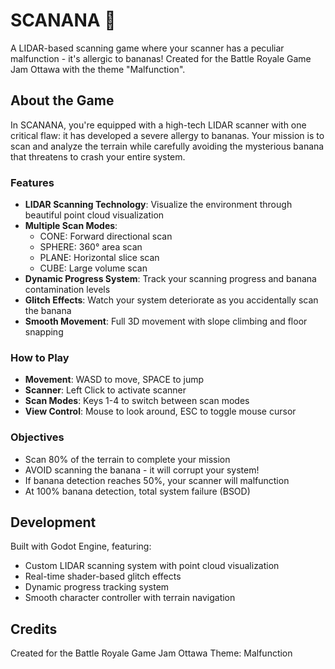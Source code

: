 # SCANANA 🍌

A LIDAR-based scanning game where your scanner has a peculiar malfunction - it's allergic to bananas! Created for the Battle Royale Game Jam Ottawa with the theme "Malfunction".

## About the Game

In SCANANA, you're equipped with a high-tech LIDAR scanner with one critical flaw: it has developed a severe allergy to bananas. Your mission is to scan and analyze the terrain while carefully avoiding the mysterious banana that threatens to crash your entire system.

### Features

- **LIDAR Scanning Technology**: Visualize the environment through beautiful point cloud visualization
- **Multiple Scan Modes**:
  - CONE: Forward directional scan
  - SPHERE: 360° area scan
  - PLANE: Horizontal slice scan
  - CUBE: Large volume scan
- **Dynamic Progress System**: Track your scanning progress and banana contamination levels
- **Glitch Effects**: Watch your system deteriorate as you accidentally scan the banana
- **Smooth Movement**: Full 3D movement with slope climbing and floor snapping

### How to Play

- **Movement**: WASD to move, SPACE to jump
- **Scanner**: Left Click to activate scanner
- **Scan Modes**: Keys 1-4 to switch between scan modes
- **View Control**: Mouse to look around, ESC to toggle mouse cursor

### Objectives

- Scan 80% of the terrain to complete your mission
- AVOID scanning the banana - it will corrupt your system!
- If banana detection reaches 50%, your scanner will malfunction
- At 100% banana detection, total system failure (BSOD)

## Development

Built with Godot Engine, featuring:
- Custom LIDAR scanning system with point cloud visualization
- Real-time shader-based glitch effects
- Dynamic progress tracking system
- Smooth character controller with terrain navigation

## Credits

Created for the Battle Royale Game Jam Ottawa
Theme: Malfunction
